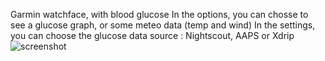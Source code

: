 Garmin watchface, with blood glucose
In the options, you can chosse to see a glucose graph, or some meteo data (temp and wind)
In the settings, you can choose the glucose data source : Nightscout, AAPS or Xdrip
![screenshot](/écran1.png)
